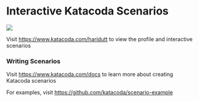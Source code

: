 # Interactive Katacoda Scenarios

[![](http://shields.katacoda.com/katacoda/haridutt/count.svg)](https://www.katacoda.com/haridutt "Get your profile on Katacoda.com")

Visit https://www.katacoda.com/haridutt to view the profile and interactive scenarios

### Writing Scenarios
Visit https://www.katacoda.com/docs to learn more about creating Katacoda scenarios

For examples, visit https://github.com/katacoda/scenario-example
